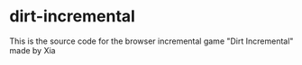 # dirt-incremental

This is the source code for the browser incremental game "Dirt Incremental" made by Xia
